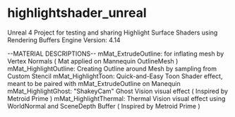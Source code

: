 # highlightshader_unreal
Unreal 4 Project for testing and sharing Highlight Surface Shaders using Rendering Buffers
Engine Version: 4.14

--MATERIAL DESCRIPTIONS--
mMat_ExtrudeOutline: for inflating mesh by Vertex Normals ( Mat applied on Mannequin OutlineMesh )
mMat_HighlightOutline: Creating Outline around Mesh by sampling from Custom Stencil
mMat_HighlightToon: Quick-and-Easy Toon Shader effect, meant to be paired with mMat_ExtrudeOutline on Manequin
mMat_HighlightGhost: "ShakeyCam" Ghost Vision visual effect ( Inspired by Metroid Prime )
mMat_HighlightThermal: Thermal Vision visual effect using WorldNormal and SceneDepth Buffer ( Inspired by Metroid Prime )
